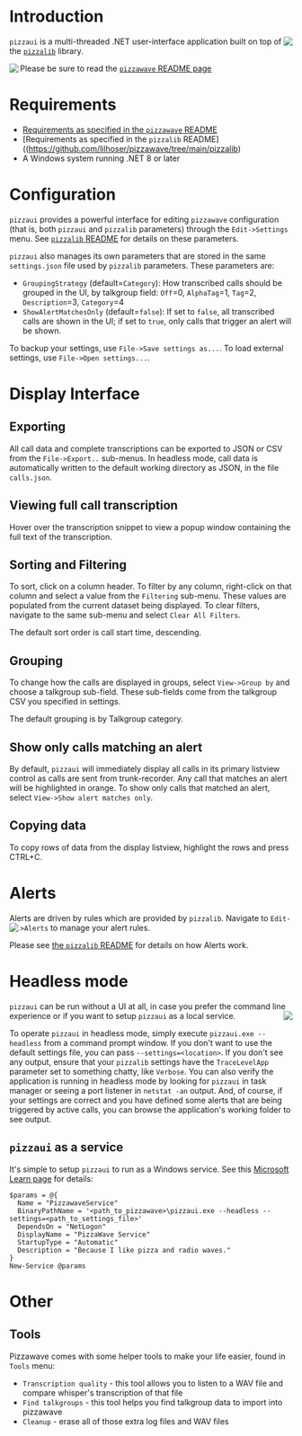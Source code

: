 
# Introduction
<img align="right" src="http://github.com/lilhoser/pizzawave/raw/main/docs/logo-med.png"> `pizzaui` is a multi-threaded .NET user-interface application built on top of the [`pizzalib`](https://github.com/lilhoser/pizzawave/tree/main/pizzalib) library.

<img align="left" src="http://github.com/lilhoser/pizzawave/raw/main/docs/screenshot1.png"> Please be sure to read the [`pizzawave` README page](https://github.com/lilhoser/pizzawave)

# Requirements
* [Requirements as specified in the `pizzawave` README](https://github.com/lilhoser/pizzawave)
* [Requirements as specified in the `pizzalib` README]((https://github.com/lilhoser/pizzawave/tree/main/pizzalib)
* A Windows system running .NET 8 or later

# Configuration

`pizzaui` provides a powerful interface for editing `pizzawave` configuration (that is, both `pizzaui` and `pizzalib` parameters) through the `Edit->Settings` menu. See [`pizzalib` README](https://github.com/lilhoser/pizzawave/pizzalib) for details on these parameters.

`pizzaui` also manages its own parameters that are stored in the same `settings.json` file used by `pizzalib` parameters.  These parameters are:
* `GroupingStrategy` (default=`Category`): How transcribed calls should be grouped in the UI, by talkgroup field: `Off`=0, `AlphaTag`=1, `Tag`=2, `Description`=3, `Category`=4
* `ShowAlertMatchesOnly` (default=`false`): If set to `false`, all transcribed calls are shown in the UI; if set to `true`, only calls that trigger an alert will be shown.

To backup your settings, use `File->Save settings as...`. To load external settings, use `File->Open settings...`.

# Display Interface

## Exporting

All call data and complete transcriptions can be exported to JSON or CSV from the `File->Export..` sub-menus. In headless mode, call data is automatically written to the default working directory as JSON, in the file `calls.json`.

## Viewing full call transcription

Hover over the transcription snippet to view a popup window containing the full text of the transcription.

## Sorting and Filtering

To sort, click on a column header. To filter by any column, right-click on that column and select a value from the `Filtering` sub-menu. These values are populated from the current dataset being displayed. To clear filters, navigate to the same sub-menu and select `Clear All Filters`.

The default sort order is call start time, descending.

## Grouping

To change how the calls are displayed in groups, select `View->Group by` and choose a talkgroup sub-field. These sub-fields come from the talkgroup CSV you specified in settings.

The default grouping is by Talkgroup category.

## Show only calls matching an alert

By default, `pizzaui` will immediately display all calls in its primary listview control as calls are sent from trunk-recorder. Any call that matches an alert will be highlighted in orange. To show only calls that matched an alert, select `View->Show alert matches only`.

## Copying data

To copy rows of data from the display listview, highlight the rows and press CTRL+C.

# Alerts

Alerts are driven by rules which are provided by `pizzalib`. Navigate to `Edit->Alerts` to manage your alert rules. <img align="left" src="http://github.com/lilhoser/pizzawave/raw/main/docs/screenshot2.png">

Please see [the `pizzalib` README](https://github.com/lilhoser/pizzawave/pizzalib) for details on how Alerts work.

# Headless mode

`pizzaui` can be run without a UI at all, in case you prefer the command line experience or if you want to setup `pizzaui` as a local service. <img align="right" src="http://github.com/lilhoser/pizzawave/raw/main/docs/screenshot3.png">

To operate `pizzaui` in headless mode, simply execute `pizzaui.exe --headless` from a command prompt window. If you don't want to use the default settings file, you can pass `--settings=<location>`. If you don't see any output, ensure that your `pizzalib` settings have the `TraceLevelApp` parameter set to something chatty, like `Verbose`. You can also verify the application is running in headless mode by looking for `pizzaui` in task manager or seeing a port listener in `netstat -an` output. And, of course, if your settings are correct and you have defined some alerts that are being triggered by active calls, you can browse the application's working folder to see output.

## `pizzaui` as a service

It's simple to setup `pizzaui` to run as a Windows service. See this [Microsoft Learn page](https://learn.microsoft.com/en-us/powershell/module/microsoft.powershell.management/new-service?view=powershell-7.4) for details:

```
$params = @{
  Name = "PizzawaveService"
  BinaryPathName = '<path_to_pizzawave>\pizzaui.exe --headless --settings=<path_to_settings_file>'
  DependsOn = "NetLogon"
  DisplayName = "PizzaWave Service"
  StartupType = "Automatic"
  Description = "Because I like pizza and radio waves."
}
New-Service @params
```

# Other

## Tools

Pizzawave comes with some helper tools to make your life easier, found in `Tools` menu:
* `Transcription quality` - this tool allows you to listen to a WAV file and compare whisper's transcription of that file
* `Find talkgroups` - this tool helps you find talkgroup data to import into pizzawave
* `Cleanup` - erase all of those extra log files and WAV files